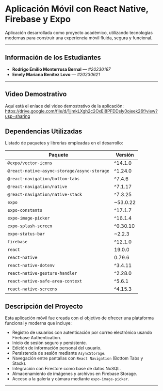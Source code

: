 #  Aplicación Móvil con React Native, Firebase y Expo

Aplicación desarrollada como proyecto académico, utilizando tecnologías modernas para construir una experiencia móvil fluida, segura y funcional.

---

##  Información de los Estudiantes

- **Rodrigo Emilio Monterrosa Bernal** — *#20230197*  
- **Emely Mariana Benitez Lovo** — *#20230621*

---

##  Video Demostrativo

Aquí está el enlace del video demostrativo de la aplicación:  
https://drive.google.com/file/d/1jjmkLXgh2c2OxEi8PFDDsIy0ojeek26f/view?usp=sharing

##  Dependencias Utilizadas

Listado de paquetes y librerías empleadas en el desarrollo:

| Paquete | Versión |
|--------|---------|
| `@expo/vector-icons` | ^14.1.0 |
| `@react-native-async-storage/async-storage` | ^1.24.0 |
| `@react-navigation/bottom-tabs` | ^7.4.6 |
| `@react-navigation/native` | ^7.1.17 |
| `@react-navigation/native-stack` | ^7.3.25 |
| `expo` | ~53.0.22 |
| `expo-constants` | ^17.1.7 |
| `expo-image-picker` | ^16.1.4 |
| `expo-splash-screen` | ^0.30.10 |
| `expo-status-bar` | ~2.2.3 |
| `firebase` | ^12.1.0 |
| `react` | 19.0.0 |
| `react-native` | 0.79.6 |
| `react-native-dotenv` | ^3.4.11 |
| `react-native-gesture-handler` | ^2.28.0 |
| `react-native-safe-area-context` | ^5.6.1 |
| `react-native-screens` | ^4.15.3 |

##  Descripción del Proyecto

Esta aplicación móvil fue creada con el objetivo de ofrecer una plataforma funcional y moderna que incluye:

-  Registro de usuarios con autenticación por correo electrónico usando Firebase Authentication.
-  Inicio de sesión seguro y persistente.
-  Edición de información personal del usuario.
-  Persistencia de sesión mediante `AsyncStorage`.
-  Navegación entre pantallas con `React Navigation` (Bottom Tabs y Stack).
-  Integración con Firestore como base de datos NoSQL.
-  Almacenamiento de imágenes y archivos en Firebase Storage.
-  Acceso a la galería y cámara mediante `expo-image-picker`.

---

